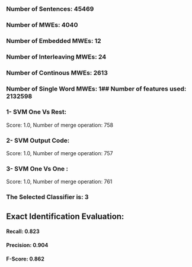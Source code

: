 ### Number of Sentences: 45469
### Number of MWEs: 4040

### Number of Embedded MWEs: 12

### Number of Interleaving MWEs: 24

### Number of Continous MWEs: 2613

### Number of Single Word MWEs: 1## Number of features used: 2132598

### 1- SVM One Vs Rest: 
Score: 1.0, Number of merge operation: 758
### 2- SVM Output Code: 
Score: 1.0, Number of merge operation: 757
### 3- SVM One Vs One : 
Score: 1.0, Number of merge operation: 761
### The Selected Classifier is: 3
## Exact Identification Evaluation: 
#### Recall: 0.823
#### Precision: 0.904
#### F-Score: 0.862
